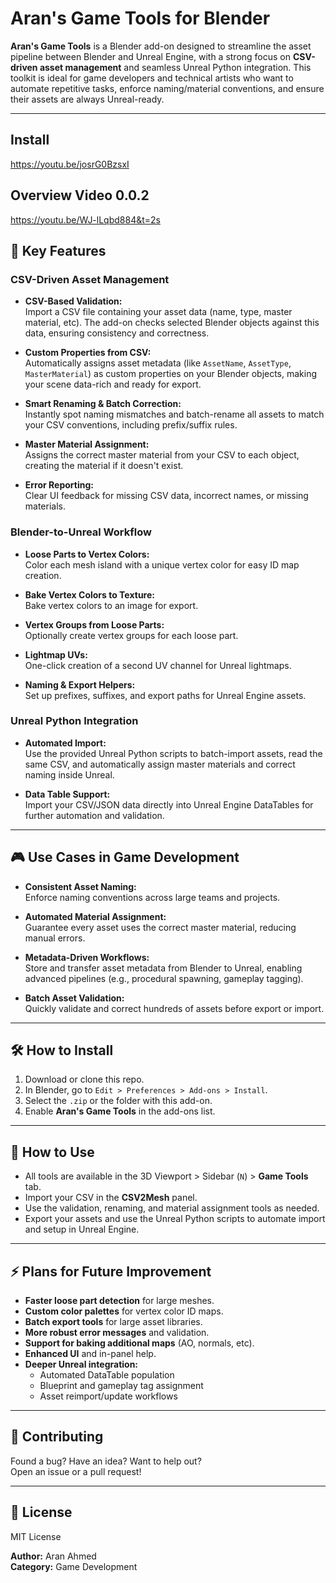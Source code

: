 # Aran's Game Tools for Blender

**Aran's Game Tools** is a Blender add-on designed to streamline the asset pipeline between Blender and Unreal Engine, with a strong focus on **CSV-driven asset management** and seamless Unreal Python integration. This toolkit is ideal for game developers and technical artists who want to automate repetitive tasks, enforce naming/material conventions, and ensure their assets are always Unreal-ready.

---
## Install

https://youtu.be/josrG0BzsxI

## Overview Video 0.0.2

https://youtu.be/WJ-lLqbd884&t=2s

## 🚀 Key Features

### CSV-Driven Asset Management

- **CSV-Based Validation:**  
  Import a CSV file containing your asset data (name, type, master material, etc). The add-on checks selected Blender objects against this data, ensuring consistency and correctness.

- **Custom Properties from CSV:**  
  Automatically assigns asset metadata (like `AssetName`, `AssetType`, `MasterMaterial`) as custom properties on your Blender objects, making your scene data-rich and ready for export.

- **Smart Renaming & Batch Correction:**  
  Instantly spot naming mismatches and batch-rename all assets to match your CSV conventions, including prefix/suffix rules.

- **Master Material Assignment:**  
  Assigns the correct master material from your CSV to each object, creating the material if it doesn't exist.

- **Error Reporting:**  
  Clear UI feedback for missing CSV data, incorrect names, or missing materials.

### Blender-to-Unreal Workflow

- **Loose Parts to Vertex Colors:**  
  Color each mesh island with a unique vertex color for easy ID map creation.

- **Bake Vertex Colors to Texture:**  
  Bake vertex colors to an image for export.

- **Vertex Groups from Loose Parts:**  
  Optionally create vertex groups for each loose part.

- **Lightmap UVs:**  
  One-click creation of a second UV channel for Unreal lightmaps.

- **Naming & Export Helpers:**  
  Set up prefixes, suffixes, and export paths for Unreal Engine assets.

### Unreal Python Integration

- **Automated Import:**  
  Use the provided Unreal Python scripts to batch-import assets, read the same CSV, and automatically assign master materials and correct naming inside Unreal.

- **Data Table Support:**  
  Import your CSV/JSON data directly into Unreal Engine DataTables for further automation and validation.

---

## 🎮 Use Cases in Game Development

- **Consistent Asset Naming:**  
  Enforce naming conventions across large teams and projects.

- **Automated Material Assignment:**  
  Guarantee every asset uses the correct master material, reducing manual errors.

- **Metadata-Driven Workflows:**  
  Store and transfer asset metadata from Blender to Unreal, enabling advanced pipelines (e.g., procedural spawning, gameplay tagging).

- **Batch Asset Validation:**  
  Quickly validate and correct hundreds of assets before export or import.

---

## 🛠️ How to Install

1. Download or clone this repo.
2. In Blender, go to `Edit > Preferences > Add-ons > Install`.
3. Select the `.zip` or the folder with this add-on.
4. Enable **Aran's Game Tools** in the add-ons list.

---

## 📝 How to Use

- All tools are available in the 3D Viewport > Sidebar (`N`) > **Game Tools** tab.
- Import your CSV in the **CSV2Mesh** panel.
- Use the validation, renaming, and material assignment tools as needed.
- Export your assets and use the Unreal Python scripts to automate import and setup in Unreal Engine.

---

## ⚡ Plans for Future Improvement

- **Faster loose part detection** for large meshes.
- **Custom color palettes** for vertex color ID maps.
- **Batch export tools** for large asset libraries.
- **More robust error messages** and validation.
- **Support for baking additional maps** (AO, normals, etc).
- **Enhanced UI** and in-panel help.
- **Deeper Unreal integration:**  
  - Automated DataTable population  
  - Blueprint and gameplay tag assignment  
  - Asset reimport/update workflows

---

## 🤝 Contributing

Found a bug? Have an idea? Want to help out?  
Open an issue or a pull request!

---

## 📄 License

MIT License

**Author:** Aran Ahmed  
**Category:** Game Development
